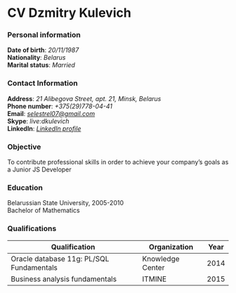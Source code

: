 # CV Dzmitry Kulevich

### Personal information
**Date of birth**: *20/11/1987*  
**Nationality**: *Belarus*  
**Marital status**: *Married*

### Contact Information

**Address**: *21 Alibegova Street, apt. 21, Minsk, Belarus*  
**Phone number**: *+375(29)778-04-41*  
**Email**: *selestrel07@gmail.com*  
**Skype**: *live:dkulevich*  
**LinkedIn**: *[LinkedIn profile](linkedin.com/in/dmitry-kulevich-6ba855129)*

### Objective

To contribute professional skills in order to achieve your company’s goals as a Junior JS Developer

### Education

Belarussian State University, 2005-2010  
Bachelor of Mathematics

### Qualifications

Qualification | Organization | Year
--------------|--------------|-----
Oracle database 11g: PL/SQL Fundamentals | Knowledge Center | 2014  
Business analysis fundamentals | ITMINE | 2015